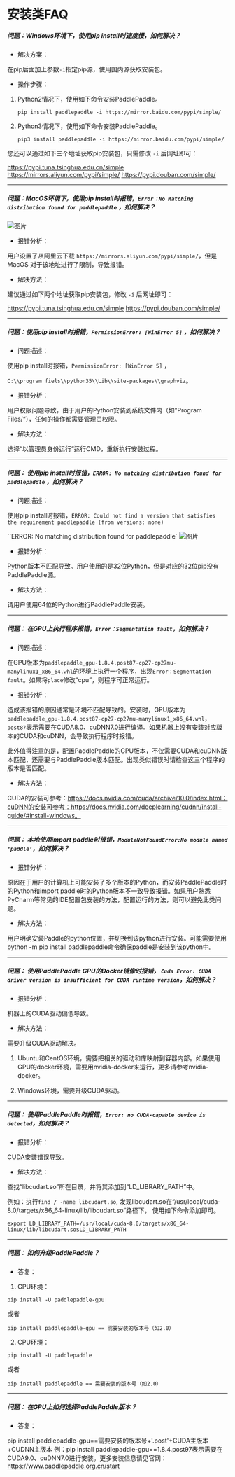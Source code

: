 # 安装类FAQ

##### 问题：Windows环境下，使用pip install时速度慢，如何解决？

+ 解决方案：

在pip后面加上参数`-i`指定pip源，使用国内源获取安装包。

+ 操作步骤：

1. Python2情况下，使用如下命令安装PaddlePaddle。

   `pip install paddlepaddle -i https://mirror.baidu.com/pypi/simple/`

2. Python3情况下，使用如下命令安装PaddlePaddle。

   `pip3 install paddlepaddle -i https://mirror.baidu.com/pypi/simple/`

您还可以通过如下三个地址获取pip安装包，只需修改 `-i` 后网址即可：

https://pypi.tuna.tsinghua.edu.cn/simple
https://mirrors.aliyun.com/pypi/simple/
https://pypi.douban.com/simple/

------

##### 问题：MacOS环境下，使用pip install时报错，`Error：No Matching distribution found for paddlepaddle` ，如何解决？

![图片](https://agroup-bos-bj.cdn.bcebos.com/bj-6ddccd0cad4f70363da2be2977508eca64203c8b)

+ 报错分析：

用户设置了从阿里云下载 `https://mirrors.aliyun.com/pypi/simple/`，但是 MacOS 对于该地址进行了限制，导致报错。

+ 解决方法：

建议通过如下两个地址获取pip安装包，修改 `-i` 后网址即可：

https://pypi.tuna.tsinghua.edu.cn/simple
https://pypi.douban.com/simple/

------

##### 问题：使用pip install时报错，`PermissionError: [WinError 5]` ，如何解决？

+ 问题描述：

使用pip install时报错，`PermissionError: [WinError 5]` ，

`C:\\program fiels\\python35\\Lib\\site-packages\\graphviz`。

+ 报错分析：

用户权限问题导致，由于用户的Python安装到系统文件内（如”Program Files/“），任何的操作都需要管理员权限。

+ 解决方法：

选择“以管理员身份运行”运行CMD，重新执行安装过程。

------

##### 问题： 使用pip install时报错，`ERROR: No matching distribution found for paddlepaddle` ，如何解决？

+ 问题描述：

使用pip install时报错，`ERROR: Could not find a version that satisfies the requirement paddlepaddle (from versions: none)`

``ERROR: No matching distribution found for paddlepaddle`
![图片](https://agroup-bos-bj.cdn.bcebos.com/bj-febb18fb78004dc17f18d60a009dc6a8bd907251)

+ 报错分析：

Python版本不匹配导致。用户使用的是32位Python，但是对应的32位pip没有PaddlePaddle源。

+ 解决方法：

请用户使用64位的Python进行PaddlePaddle安装。

------

##### 问题： 在GPU上执行程序报错，`Error：Segmentation fault`，如何解决？

+ 问题描述：

在GPU版本为`paddlepaddle_gpu-1.8.4.post87-cp27-cp27mu-manylinux1_x86_64.whl`的环境上执行一个程序，出现`Error：Segmentation fault`。如果将`place`修改“cpu”，则程序可正常运行。

+ 报错分析：

造成该报错的原因通常是环境不匹配导致的。安装时，GPU版本为`paddlepaddle_gpu-1.8.4.post87-cp27-cp27mu-manylinux1_x86_64.whl`，`post87`表示需要在CUDA8.0、cuDNN7.0进行编译。如果机器上没有安装对应版本的CUDA和cuDNN，会导致执行程序时报错。

此外值得注意的是，配置PaddlePaddle的GPU版本，不仅需要CUDA和cuDNN版本匹配，还需要与PaddlePaddle版本匹配。出现类似错误时请检查这三个程序的版本是否匹配。

+ 解决方法：

CUDA的安装可参考：https://docs.nvidia.com/cuda/archive/10.0/index.html；cuDNN的安装可参考：https://docs.nvidia.com/deeplearning/cudnn/install-guide/#install-windows。

------

##### 问题： 本地使用import paddle时报错，`ModuleNotFoundError:No module named ‘paddle’`，如何解决？

+ 报错分析：

原因在于用户的计算机上可能安装了多个版本的Python，而安装PaddlePaddle时的Python和import paddle时的Python版本不一致导致报错。如果用户熟悉PyCharm等常见的IDE配置包安装的方法，配置运行的方法，则可以避免此类问题。

+ 解决方法：

用户明确安装Paddle的python位置，并切换到该python进行安装。可能需要使用python -m pip install paddlepaddle命令确保paddle是安装到该python中。

------

##### 问题： 使用PaddlePaddle GPU的Docker镜像时报错， `Cuda Error: CUDA driver version is insufficient for CUDA runtime version`，如何解决？

+ 报错分析：

机器上的CUDA驱动偏低导致。

+ 解决方法：

需要升级CUDA驱动解决。

1. Ubuntu和CentOS环境，需要把相关的驱动和库映射到容器内部。如果使用GPU的docker环境，需要用nvidia-docker来运行，更多请参考nvidia-docker。

2. Windows环境，需要升级CUDA驱动。

------

##### 问题： 使用PaddlePaddle时报错，`Error: no CUDA-capable device is detected`，如何解决？

+ 报错分析：

CUDA安装错误导致。

+ 解决方法：

查找“libcudart.so”所在目录，并将其添加到“LD_LIBRARY_PATH”中。

例如：执行`find / -name libcudart.so`, 发现libcudart.so在“/usr/local/cuda-8.0/targets/x86_64-linux/lib/libcudart.so”路径下， 使用如下命令添加即可。

`export LD_LIBRARY_PATH=/usr/local/cuda-8.0/targets/x86_64-linux/lib/libcudart.so$LD_LIBRARY_PATH`

------

##### 问题： 如何升级PaddlePaddle？

+ 答复：

1. GPU环境：


 `pip install -U paddlepaddle-gpu`

或者

`pip install paddlepaddle-gpu == 需要安装的版本号（如2.0）`

2. CPU环境：

`pip install -U paddlepaddle`

或者

`pip install paddlepaddle == 需要安装的版本号（如2.0）`

------

##### 问题： 在GPU上如何选择PaddlePaddle版本？

+ 答复：

pip install paddlepaddle-gpu==需要安装的版本号+'.post'+CUDA主版本+CUDNN主版本 例：pip install paddlepaddle-gpu==1.8.4.post97表示需要在CUDA9.0、cuDNN7.0进行安装。更多安装信息请见官网：https://www.paddlepaddle.org.cn/start
